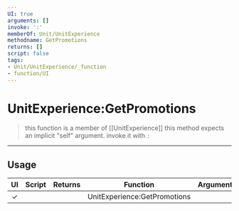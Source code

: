 ```yaml
---
UI: true
arguments: []
invoke: ':'
memberOf: Unit/UnitExperience
methodname: GetPromotions
returns: []
script: false
tags:
- Unit/UnitExperience/_function
- function/UI
---
```

# UnitExperience:GetPromotions
> this function is a member of [[UnitExperience]]
> this method expects an implicit "self" argument. invoke it with `:`
-----
## Usage
|  UI | Script | Returns | Function | Arguments |
|:---:|:------:|-------:|:--------:|:---------|
|✓| ||UnitExperience:GetPromotions||
